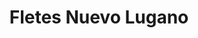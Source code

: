 ---
title: "Fletes Nuevo Lugano"
url: /ciudad-autonoma-de-buenos-aires/fletes-nuevo-lugano/
shop: Allgemein
---